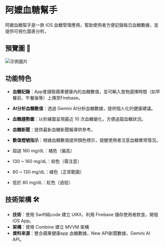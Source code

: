 # 阿嬤血糖幫手 

阿嬤血糖幫手是一款 iOS 血糖管理應用，幫助使用者方便記錄每日血糖數據，並提供可視化圖表分析。

## 預覽圖 📱
![示例圖片]([https://user-images.githubusercontent.com/12345678/abcdefg1234567.png])

## 功能特色 
- **血糖記錄**：App會讀取蘋果健康內的血糖數值，並可輸入食物選擇時間（如早餐前、午餐後等）上傳至Firebase。
- **AI分析血糖數值**：透過 Gemini AI分析血糖數據，提供個人化的健康建議。
- **血糖趨勢圖**：以折線圖呈現最近 10 次血糖變化，方便追蹤血糖狀況。
- **血糖新聞**：提供最新血糖新聞報導供參考。
- **數值燈號指示**：根據血糖數值提供顏色標示，提醒使用者注意血糖異常情況。
  
- 超過 160 mg/dL：橘色（偏高）
- 130 ~ 160 mg/dL：棕色（需注意）
- 80 ~ 130 mg/dL：綠色（正常範圍）
- 低於 80 mg/dL：紅色（過低）

## 技術架構 🛠️
- **技術**：使用 Swift純code 建立 UIKit，利用 Firebase 儲存使用者飲食，開發 iOS App。
- **架構**：使用 Combine 建立 MVVM 架構
- **資料來源**：整合蘋果健康app 血糖數據，New API新聞數據，Gemini AI API。
